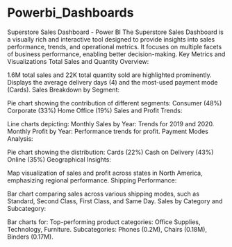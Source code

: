 # Powerbi_Dashboards
Superstore Sales Dashboard - Power BI The Superstore Sales Dashboard is a visually rich and interactive tool designed to provide insights into sales performance, trends, and operational metrics. It focuses on multiple facets of business performance, enabling better decision-making.
Key Metrics and Visualizations
Total Sales and Quantity Overview:

1.6M total sales and 22K total quantity sold are highlighted prominently.
Displays the average delivery days (4) and the most-used payment mode (Cards).
Sales Breakdown by Segment:

Pie chart showing the contribution of different segments:
Consumer (48%)
Corporate (33%)
Home Office (19%)
Sales and Profit Trends:

Line charts depicting:
Monthly Sales by Year: Trends for 2019 and 2020.
Monthly Profit by Year: Performance trends for profit.
Payment Modes Analysis:

Pie chart showing the distribution:
Cards (22%)
Cash on Delivery (43%)
Online (35%)
Geographical Insights:

Map visualization of sales and profit across states in North America, emphasizing regional performance.
Shipping Performance:

Bar chart comparing sales across various shipping modes, such as Standard, Second Class, First Class, and Same Day.
Sales by Category and Subcategory:

Bar charts for:
Top-performing product categories: Office Supplies, Technology, Furniture.
Subcategories: Phones (0.2M), Chairs (0.18M), Binders (0.17M).
